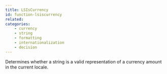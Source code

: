 ```yaml
---
title: LSIsCurrency
id: function-lsiscurrency
related:
categories:
    - currency
    - string
    - formatting
    - internationalization
    - decision
---
```


Determines whether a string is a valid representation of a
currency amount in the current locale.
